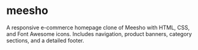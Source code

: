 # meesho
A responsive e-commerce homepage clone of Meesho with HTML, CSS, and Font Awesome icons. Includes navigation, product banners, category sections, and a detailed footer.
